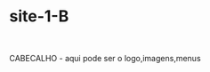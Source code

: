 # site-1-B
<body>
     <div id+"cabecalho">
     <br><p>CABECALHO - aqui pode ser o logo,imagens,menus<p>
     </div>
     <div id="menu>
     <br><p> MENU </P>
    <p>-pode ter links,imagens,textos</p>